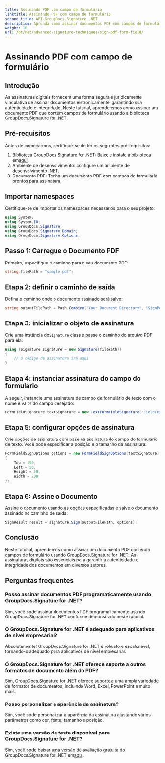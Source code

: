 ```yaml
---
title: Assinando PDF com campo de formulário
linktitle: Assinando PDF com campo de formulário
second_title: API GroupDocs.Signature .NET
description: Aprenda como assinar documentos PDF com campos de formulário usando GroupDocs.Signature for .NET. Garanta a autenticidade e integridade dos documentos sem esforço.
weight: 10
url: /pt/net/advanced-signature-techniques/sign-pdf-form-field/
---
```


# Assinando PDF com campo de formulário

## Introdução
As assinaturas digitais fornecem uma forma segura e juridicamente vinculativa de assinar documentos eletronicamente, garantindo sua autenticidade e integridade. Neste tutorial, aprenderemos como assinar um documento PDF que contém campos de formulário usando a biblioteca GroupDocs.Signature for .NET.
## Pré-requisitos
Antes de começarmos, certifique-se de ter os seguintes pré-requisitos:
1.  Biblioteca GroupDocs.Signature for .NET: Baixe e instale a biblioteca em[aqui](https://releases.groupdocs.com/signature/net/).
2. Ambiente de desenvolvimento: configure um ambiente de desenvolvimento .NET.
3. Documento PDF: Tenha um documento PDF com campos de formulário prontos para assinatura.

## Importar namespaces
Certifique-se de importar os namespaces necessários para o seu projeto:
```csharp
using System;
using System.IO;
using GroupDocs.Signature;
using GroupDocs.Signature.Domain;
using GroupDocs.Signature.Options;
```
## Passo 1: Carregue o Documento PDF
Primeiro, especifique o caminho para o seu documento PDF:
```csharp
string filePath = "sample.pdf";
```
## Etapa 2: definir o caminho de saída
Defina o caminho onde o documento assinado será salvo:
```csharp
string outputFilePath = Path.Combine("Your Document Directory", "SignPdfWithFormField", "SignedWithFormField.pdf");
```
## Etapa 3: inicializar o objeto de assinatura
 Crie uma instância do`Signature` class e passe o caminho do arquivo PDF para ela:
```csharp
using (Signature signature = new Signature(filePath))
{
    // O código de assinatura irá aqui
}
```
## Etapa 4: instanciar assinatura do campo do formulário
A seguir, instancie uma assinatura de campo de formulário de texto com o nome e valor do campo desejado:
```csharp
FormFieldSignature textSignature = new TextFormFieldSignature("FieldText", "Value1");
```
## Etapa 5: configurar opções de assinatura
Crie opções de assinatura com base na assinatura do campo do formulário de texto. Você pode especificar a posição e o tamanho da assinatura:
```csharp
FormFieldSignOptions options = new FormFieldSignOptions(textSignature)
{
    Top = 150,
    Left = 50,
    Height = 50,
    Width = 200
};
```
## Etapa 6: Assine o Documento
Assine o documento usando as opções especificadas e salve o documento assinado no caminho de saída:
```csharp
SignResult result = signature.Sign(outputFilePath, options);
```

## Conclusão
Neste tutorial, aprendemos como assinar um documento PDF contendo campos de formulário usando GroupDocs.Signature for .NET. As assinaturas digitais são essenciais para garantir a autenticidade e integridade dos documentos em diversos setores.
## Perguntas frequentes
### Posso assinar documentos PDF programaticamente usando GroupDocs.Signature for .NET?
Sim, você pode assinar documentos PDF programaticamente usando GroupDocs.Signature for .NET conforme demonstrado neste tutorial.
### O GroupDocs.Signature for .NET é adequado para aplicativos de nível empresarial?
Absolutamente! GroupDocs.Signature for .NET é robusto e escalonável, tornando-o adequado para aplicativos de nível empresarial.
### O GroupDocs.Signature for .NET oferece suporte a outros formatos de documento além do PDF?
Sim, GroupDocs.Signature for .NET oferece suporte a uma ampla variedade de formatos de documentos, incluindo Word, Excel, PowerPoint e muito mais.
### Posso personalizar a aparência da assinatura?
Sim, você pode personalizar a aparência da assinatura ajustando vários parâmetros como cor, fonte, tamanho e posição.
### Existe uma versão de teste disponível para GroupDocs.Signature for .NET?
 Sim, você pode baixar uma versão de avaliação gratuita do GroupDocs.Signature for .NET em[aqui](https://releases.groupdocs.com/).